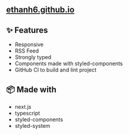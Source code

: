 ## [ethanh6.github.io]()

## ✨ Features

- Responsive
- RSS Feed
- Strongly typed
- Components made with styled-components
- GitHub CI to build and lint project

## 📦 Made with

- next.js
- typescript
- styled-components
- styled-system
